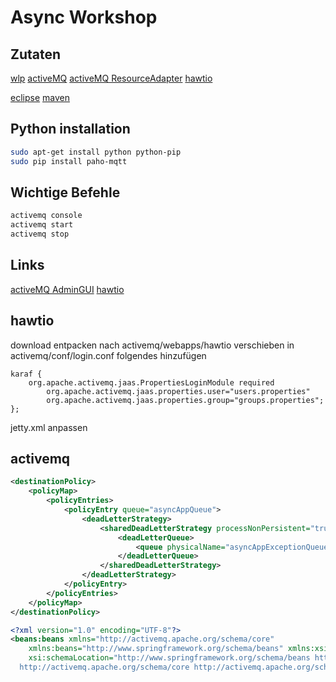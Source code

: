# Async Workshop

## Zutaten

[wlp](https://developer.ibm.com/wasdev/downloads/#asset/runtimes-wlp-javaee8)
[activeMQ](http://activemq.apache.org/activemq-5158-release.html)
[activeMQ ResourceAdapter](https://search.maven.org/search?q=a:activemq-rar)
[hawtio](https://github.com/hawtio/hawtio/releases)

[eclipse](https://www.eclipse.org/downloads/)
[maven](https://maven.apache.org/download.cgi)

## Python installation

```bash
sudo apt-get install python python-pip
sudo pip install paho-mqtt
```

## Wichtige Befehle

```bash
activemq console
activemq start
activemq stop
```

## Links

[activeMQ AdminGUI](http://HOST:8161/admin/)
[hawtio](http://HOST:8161/hawtio/)

## hawtio

download entpacken
nach activemq/webapps/hawtio verschieben
in activemq/conf/login.conf folgendes hinzufügen

```
karaf {
    org.apache.activemq.jaas.PropertiesLoginModule required
        org.apache.activemq.jaas.properties.user="users.properties"
        org.apache.activemq.jaas.properties.group="groups.properties";
};
```

jetty.xml anpassen

## activemq

```xml
<destinationPolicy>
	<policyMap>
		<policyEntries>
			<policyEntry queue="asyncAppQueue">
				<deadLetterStrategy>
					<sharedDeadLetterStrategy processNonPersistent="true" enableAudit="false">
						<deadLetterQueue>
							<queue physicalName="asyncAppExceptionQueue" />
						</deadLetterQueue>
					</sharedDeadLetterStrategy>
				</deadLetterStrategy>
			</policyEntry>
		</policyEntries>
	</policyMap>
</destinationPolicy>
```

```xml
<?xml version="1.0" encoding="UTF-8"?>
<beans:beans xmlns="http://activemq.apache.org/schema/core"
	xmlns:beans="http://www.springframework.org/schema/beans" xmlns:xsi="http://www.w3.org/2001/XMLSchema-instance"
	xsi:schemaLocation="http://www.springframework.org/schema/beans http://www.springframework.org/schema/beans/spring-beans.xsd
  http://activemq.apache.org/schema/core http://activemq.apache.org/schema/core/activemq-core.xsd">
```
